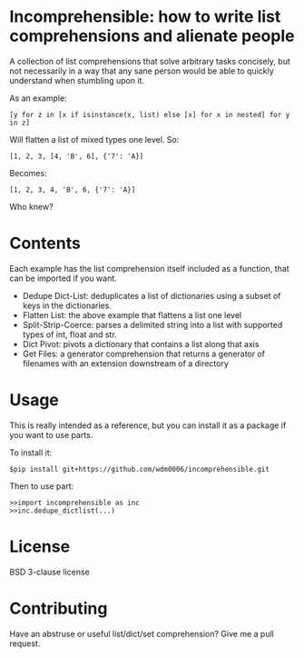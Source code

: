 Incomprehensible: how to write list comprehensions and alienate people
======================================================================

A collection of list comprehensions that solve arbitrary tasks concisely, but not necessarily in a way that any sane 
person would be able to quickly understand when stumbling upon it.

As an example:

    [y for z in [x if isinstance(x, list) else [x] for x in nested] for y in z]
    
Will flatten a list of mixed types one level.  So:

    [1, 2, 3, [4, 'B', 6], {'7': 'A}]
    
Becomes:

    [1, 2, 3, 4, 'B', 6, {'7': 'A}]
    
Who knew?


Contents
========

Each example has the list comprehension itself included as a function, that can be imported if you want.

 * Dedupe Dict-List: deduplicates a list of dictionaries using a subset of keys in the dictionaries.
 * Flatten List: the above example that flattens a list one level
 * Split-Strip-Coerce: parses a delimited string into a list with supported types of int, float and str.
 * Dict Pivot: pivots a dictionary that contains a list along that axis
 * Get Files: a generator comprehension that returns a generator of filenames with an extension downstream of a directory

Usage
=====

This is really intended as a reference, but you can install it as a package if you want to use parts.

To install it:

    $pip install git+https://github.com/wdm0006/incomprehensible.git
    
Then to use part:

    >>import incomprehensible as inc
    >>inc.dedupe_dictlist(...)
 
License
=======

BSD 3-clause license

Contributing
============

Have an abstruse or useful list/dict/set comprehension? Give me a pull request.
